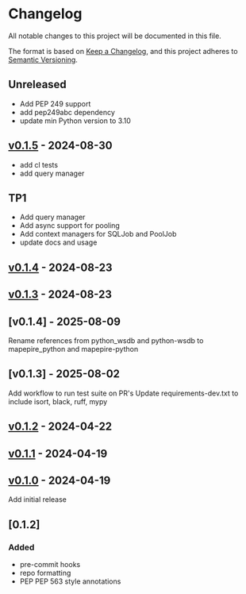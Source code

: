 # Changelog

All notable changes to this project will be documented in this file.

The format is based on [Keep a Changelog](https://keepachangelog.com/en/1.0.0/),
and this project adheres to [Semantic Versioning](https://semver.org/spec/v2.0.0.html).

## Unreleased
- Add PEP 249 support
- add pep249abc dependency
- update min Python version to 3.10

## [v0.1.5](https://github.com/Mapepire-IBMi/mapepire-python/releases/tag/v0.1.5) - 2024-08-30
- add cl tests
- add query manager

## TP1
- Add query manager
- Add async support for pooling
- Add context managers for SQLJob and PoolJob
- update docs and usage

## [v0.1.4](https://github.com/Mapepire-IBMi/mapepire-python/releases/tag/v0.1.4) - 2024-08-23

## [v0.1.3](https://github.com/Mapepire-IBMi/mapepire-python/releases/tag/v0.1.3) - 2024-08-23

## [v0.1.4] - 2025-08-09
Rename references from python_wsdb and python-wsdb to mapepire_python and mapepire-python

## [v0.1.3] - 2025-08-02
Add workflow to run test suite on PR's
Update requirements-dev.txt to include isort, black, ruff, mypy

## [v0.1.2](https://github.com/Mapepire-IBMi/mapepire-python/releases/tag/v0.1.2) - 2024-04-22

## [v0.1.1](https://github.com/Mapepire-IBMi/mapepire-python/releases/tag/v0.1.1) - 2024-04-19

## [v0.1.0](https://github.com/Mapepire-IBMi/mapepire-python/releases/tag/v0.1.0) - 2024-04-19
Add initial release

## [0.1.2] 
### Added 
- pre-commit hooks
- repo formatting
- PEP PEP 563 style annotations
